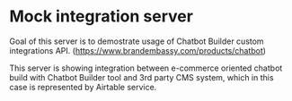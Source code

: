 # Mock integration server 

Goal of this server is to demostrate usage of Chatbot Builder custom integrations API. (https://www.brandembassy.com/products/chatbot)

This server is showing integration between e-commerce oriented chatbot build with Chatbot Builder tool and 3rd party CMS system, which in this case is represented by Airtable service.
